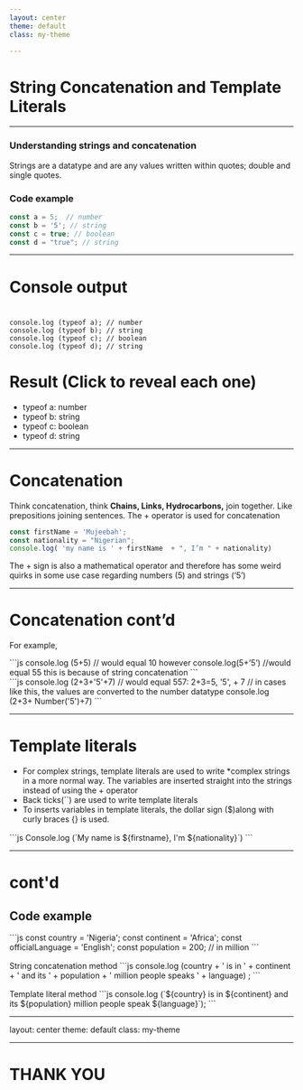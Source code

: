 ```yaml
---
layout: center
theme: default
class: my-theme

---
```


# String Concatenation and Template Literals 

---


### Understanding strings and concatenation

<div v-click>

Strings are a datatype and are any values written within quotes; double and single quotes.
</div>   

<div v-click>

### Code example 
```js
const a = 5;  // number
const b = '5'; // string
const c = true; // boolean
const d = "true"; // string
```
</div>  

---

# Console output
#

```
console.log (typeof a); // number
console.log (typeof b); // string
console.log (typeof c); // boolean
console.log (typeof d); // string
```

# Result (Click to reveal each one)

- <span v-click>typeof a: number</span>
- <span v-click>typeof b: string</span>
- <span v-click>typeof c: boolean</span>
- <span v-click>typeof d: string</span>

---

# Concatenation
<span v-click class="result-line">
Think concatenation, think <strong>Chains, Links, Hydrocarbons,</strong> join together. Like prepositions joining sentences.
The + operator is used for concatenation</span>


<span v-click class="result-line">

```js
const firstName = 'Mujeebah';
const nationality = "Nigerian";
console.log( 'my name is ' + firstName  + ", I’m " + nationality)
```
</span>

<span v-click>The + sign is also a mathematical operator and therefore has some weird quirks in some use case regarding numbers (5) and strings (‘5’)
</span>

---

# Concatenation cont’d
For example,

<div v-click>
```js
console.log (5+5) // would equal 10 however
console.log(5+’5’) //would equal 55 this is because of string concatenation 
```
</div>   

<div v-click>
```js
console.log (2+3+'5'+7) // would equal 557: 2+3=5, '5', + 7
// in cases like this, the values are converted to the number datatype
console.log (2+3+ Number('5')+7)
```
</div>

---

# Template literals


<ul>
<li v-click > For complex strings, template literals are used to write *complex strings in a more normal way. The variables are inserted straight into the strings instead of using the + operator </li>
<li v-click>
Back ticks(``) are used to write template literals </li>
<li v-click> To inserts variables in template literals, the dollar sign ($)along with curly braces {} is used.</li>

</ul>

<div v-click style="margin-top: 1rem;">
```js
Console.log (`My name is ${firstname}, I'm ${nationality}`)
```
</div>

---

# cont'd

## Code example

<div v-click style="margin-top: 1rem;">
```js
const country = 'Nigeria';
const continent = 'Africa';
const officialLanguage = 'English';
const population = 200; // in million
```
</div>

<div v-click style="margin-top: 1rem;">
String concatenation method 
```js
console.log (country + ' is in ' + continent + ' and its ' + population + ' million people speaks ' + language) ;
```
</div>
<div v-click style="margin-top: 1rem;">
Template literal method 
```js
console.log (`${country} is in ${continent} and its ${population} million people speak ${language}`); 
```
</div>


---
layout: center
theme: default
class: my-theme

---

# THANK YOU